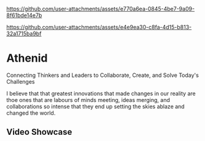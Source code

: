 
https://github.com/user-attachments/assets/e770a6ea-0845-4be7-9a09-8f61bde14e7b

https://github.com/user-attachments/assets/e4e9ea30-c8fa-4d15-b813-32a1715ba9bf
# Athenid

Connecting Thinkers and Leaders to Collaborate, Create, and Solve Today's Challenges

I believe that that greatest innovations that made changes in our reality are thoe ones that are labours
of minds meeting, ideas merging, and collaborations so intense that they end up setting the skies ablaze and changed the world.

## Video Showcase
[](docs/showcase-vid.mov)
